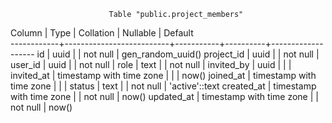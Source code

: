                           Table "public.project_members"
   Column   |           Type           | Collation | Nullable |      Default      
------------+--------------------------+-----------+----------+-------------------
 id         | uuid                     |           | not null | gen_random_uuid()
 project_id | uuid                     |           | not null | 
 user_id    | uuid                     |           | not null | 
 role       | text                     |           | not null | 
 invited_by | uuid                     |           |          | 
 invited_at | timestamp with time zone |           |          | now()
 joined_at  | timestamp with time zone |           |          | 
 status     | text                     |           | not null | 'active'::text
 created_at | timestamp with time zone |           | not null | now()
 updated_at | timestamp with time zone |           | not null | now()

